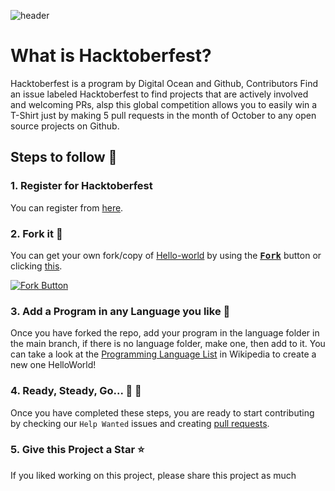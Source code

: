 ![header](https://raw.githubusercontent.com/GitHubExperts-LK/My-First-PR/master/resources/cover.jpeg)

# What is Hacktoberfest?
Hacktoberfest is a program by Digital Ocean and Github, Contributors Find an issue labeled Hacktoberfest to find projects that are actively involved and welcoming PRs, alsp this global competition allows you to easily win a T-Shirt just by making 5 pull requests in the month of October to any open source projects on Github. 

## Steps to follow :scroll:

### 1. Register for Hacktoberfest
You can register from [here](https://hacktoberfest.digitalocean.com).

### 2. Fork it :fork_and_knife:

You can get your own fork/copy of [Hello-world](https://github.com/GitHubExperts-LK/Hello-World) by using the <a href="https://github.com/GitHubExperts-LK/Hello-World/new/master?readme=1#fork-destination-box"><kbd><b>Fork</b></kbd></a> button or clicking [this](https://github.com/GitHubExperts-LK/Hello-World/new/master?readme=1#fork-destination-box).

 [![Fork Button](https://help.github.com/assets/images/help/repository/fork_button.jpg)](https://github.com/GitHubExperts-LK/Hello-World)

### 3. Add a Program in any Language you like 🎃 
Once you have forked the repo, add your program in the language folder in 
the main branch, if there is no language folder, make one, then add to it.
You can take a look at the [Programming Language List](https://en.wikipedia.org/wiki/List_of_programming_languages) in Wikipedia to create a new one HelloWorld!

### 4. Ready, Steady, Go... :turtle: :rabbit2:

Once you have completed these steps, you are ready to start contributing 
by checking our `Help Wanted` issues and creating [pull requests](https://github.com/GitHubExperts-LK/Hello-World/pulls).

### 5. Give this Project a Star :star:

If you liked working on this project, please share this project as much 






#
